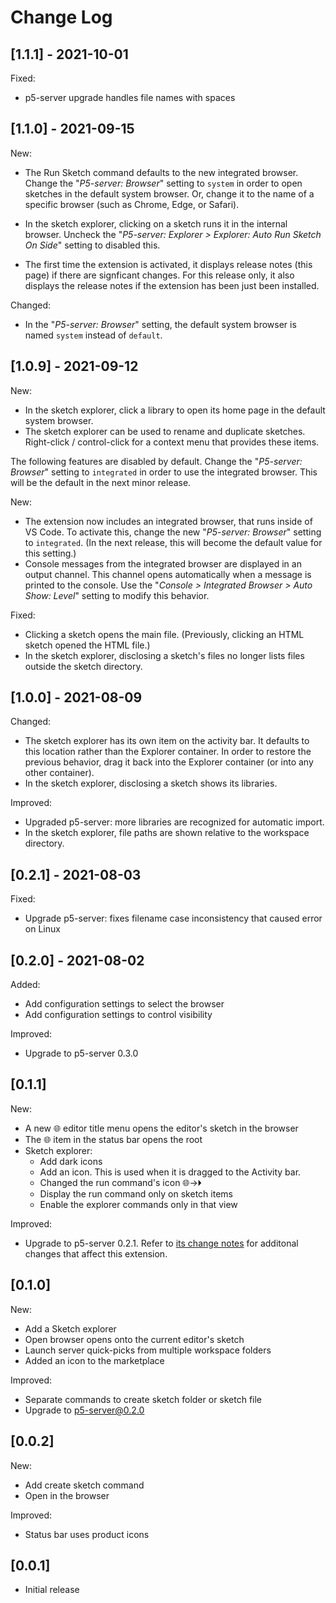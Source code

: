 # Change Log

## [1.1.1] - 2021-10-01

Fixed:

- p5-server upgrade handles file names with spaces

## [1.1.0] - 2021-09-15

New:

- The Run Sketch command defaults to the new integrated browser. Change the
  "*P5-server: Browser*" setting to `system` in order to open sketches in the
  default system browser. Or, change it to the name of a specific browser (such
  as Chrome, Edge, or Safari).

- In the sketch explorer, clicking on a sketch runs it in the internal browser.
  Uncheck the "*P5-server: Explorer > Explorer: Auto Run Sketch On Side*" setting
  to disabled this.

- The first time the extension is activated, it displays release notes (this
  page) if there are signficant changes. For this release only, it also displays
  the release notes if the extension has been just been installed.

Changed:

- In the "*P5-server: Browser*" setting, the default system browser is named
  `system` instead of `default`.

## [1.0.9] - 2021-09-12

New:

- In the sketch explorer, click a library to open its home page in the default
  system browser.
- The sketch explorer can be used to rename and duplicate sketches. Right-click
  / control-click for a context menu that provides these items.

The following features are disabled by default. Change the "*P5-server:
Browser*" setting to `integrated` in order to use the integrated browser. This
will be the default in the next minor release.

New:

- The extension now includes an integrated browser, that runs inside of VS Code.
  To activate this, change the new "*P5-server: Browser*" setting to
  `integrated`. (In the next release, this will become the default value for
  this setting.)
- Console messages from the integrated browser are displayed in an output
  channel. This channel opens automatically when a message is printed to the
  console. Use the "*Console > Integrated Browser > Auto Show: Level*" setting
  to modify this behavior.

Fixed:

- Clicking a sketch opens the main file. (Previously, clicking an HTML sketch
  opened the HTML file.)
- In the sketch explorer, disclosing a sketch's files no longer lists files
  outside the sketch directory.

## [1.0.0] - 2021-08-09

Changed:

- The sketch explorer has its own item on the activity bar. It defaults to this
  location rather than the Explorer container. In order to restore the previous
  behavior, drag it back into the Explorer container (or into any other
  container).
- In the sketch explorer, disclosing a sketch shows its libraries.

Improved:

- Upgraded p5-server: more libraries are recognized for automatic import.
- In the sketch explorer, file paths are shown relative to the workspace
  directory.

## [0.2.1] - 2021-08-03

Fixed:

- Upgrade p5-server: fixes filename case inconsistency that caused error on Linux

## [0.2.0] - 2021-08-02

Added:

- Add configuration settings to select the browser
- Add configuration settings to control visibility

Improved:

- Upgrade to p5-server 0.3.0

## [0.1.1]

New:

- A new 🌐 editor title menu opens the editor's sketch in the browser
- The 🌐 item in the status bar opens the root
- Sketch explorer:
  - Add dark icons
  - Add an icon. This is used when it is dragged to the Activity bar.
  - Changed the run command's icon 🌐->🞂
  - Display the run command only on sketch items
  - Enable the explorer commands only in that view

Improved:

- Upgrade to p5-server 0.2.1. Refer to [its change
  notes](https://github.com/osteele/p5-server/blob/master/CHANGELOG.md#change-log)
  for additonal changes that affect this extension.

## [0.1.0]

New:

- Add a Sketch explorer
- Open browser opens onto the current editor's sketch
- Launch server quick-picks from multiple workspace folders
- Added an icon to the marketplace

Improved:

- Separate commands to create sketch folder or sketch file
- Upgrade to p5-server@0.2.0

## [0.0.2]

New:

- Add create sketch command
- Open in the browser

Improved:

- Status bar uses product icons

## [0.0.1]

- Initial release
